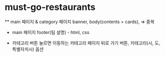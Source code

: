 # must-go-restaurants


** main 페이지 & category 페이지
banner, body(contents = cards), => 중복

* main 페이지
footer(팀 설명) - html, css 

* 카테고리 버튼 눌르면 이동하는 카테고리 페이지
뒤로 가기 버튼, 카테고리(시, 도, 특별자치시) 옵션

